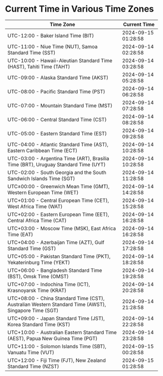 # Current Time in Various Time Zones

| Time Zone | Current Time |
|-----------|--------------|
| UTC-12:00 - Baker Island Time (BIT) | 2024-09-15 01:28:58 |
| UTC-11:00 - Niue Time (NUT), Samoa Standard Time (SST) | 2024-09-14 02:28:58 |
| UTC-10:00 - Hawaii-Aleutian Standard Time (HAST), Tahiti Time (TAHT) | 2024-09-14 03:28:58 |
| UTC-09:00 - Alaska Standard Time (AKST) | 2024-09-14 05:28:58 |
| UTC-08:00 - Pacific Standard Time (PST) | 2024-09-14 06:28:58 |
| UTC-07:00 - Mountain Standard Time (MST) | 2024-09-14 07:28:58 |
| UTC-06:00 - Central Standard Time (CST) | 2024-09-14 08:28:58 |
| UTC-05:00 - Eastern Standard Time (EST) | 2024-09-14 09:28:58 |
| UTC-04:00 - Atlantic Standard Time (AST), Eastern Caribbean Time (ECT) | 2024-09-14 10:28:58 |
| UTC-03:00 - Argentina Time (ART), Brasília Time (BRT), Uruguay Standard Time (UYT) | 2024-09-14 10:28:58 |
| UTC-02:00 - South Georgia and the South Sandwich Islands Time (SGT) | 2024-09-14 11:28:58 |
| UTC±00:00 - Greenwich Mean Time (GMT), Western European Time (WET) | 2024-09-14 14:28:58 |
| UTC+01:00 - Central European Time (CET), West Africa Time (WAT) | 2024-09-14 15:28:58 |
| UTC+02:00 - Eastern European Time (EET), Central Africa Time (CAT) | 2024-09-14 16:28:58 |
| UTC+03:00 - Moscow Time (MSK), East Africa Time (EAT) | 2024-09-14 16:28:58 |
| UTC+04:00 - Azerbaijan Time (AZT), Gulf Standard Time (GST) | 2024-09-14 17:28:58 |
| UTC+05:00 - Pakistan Standard Time (PKT), Yekaterinburg Time (YEKT) | 2024-09-14 18:28:58 |
| UTC+06:00 - Bangladesh Standard Time (BST), Omsk Time (OMST) | 2024-09-14 19:28:58 |
| UTC+07:00 - Indochina Time (ICT), Krasnoyarsk Time (KRAT) | 2024-09-14 20:28:58 |
| UTC+08:00 - China Standard Time (CST), Australian Western Standard Time (AWST), Singapore Time (SGT) | 2024-09-14 21:28:58 |
| UTC+09:00 - Japan Standard Time (JST), Korea Standard Time (KST) | 2024-09-14 22:28:58 |
| UTC+10:00 - Australian Eastern Standard Time (AEST), Papua New Guinea Time (PGT) | 2024-09-14 23:28:58 |
| UTC+11:00 - Solomon Islands Time (SBT), Vanuatu Time (VUT) | 2024-09-15 00:28:58 |
| UTC+12:00 - Fiji Time (FJT), New Zealand Standard Time (NZST) | 2024-09-15 01:28:58 |
